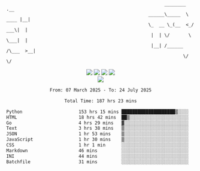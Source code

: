```
                                                           ________        .__ 
                                                     ______\_____  \  ____ |__|
                                                     \_  __ \_(__  <_/ ___\|  |
                                                      |  | \/       \  \___|  |
                                                      |__| /______  /\___  >__|
                                                                  \/     \/    
```

<div align="center">
  <img src="https://komarev.com/ghpvc/?username=r3ci&label=Profile%20views&color=000000&style=for-the-badge"/>
  <img src="https://img.shields.io/github/followers/R3CI?color=black&style=for-the-badge&logo=github&label=Follows"/>
  <img src="https://img.shields.io/github/stars/R3CI?color=black&style=for-the-badge&logo=github&label=Stars"/>
 
  <img src="https://github-widgetbox.vercel.app/api/profile?username=R3CI&data=followers,repositories,stars,commits&theme=rgb">
  <br>

  <img src="https://github-widgetbox.vercel.app/api/skills?languages=python,go,json&theme=rgb&includeNames=true">
  <br>
  
</p>

<!--START_SECTION:waka-->

```txt
From: 07 March 2025 - To: 24 July 2025

Total Time: 187 hrs 23 mins

Python                     153 hrs 15 mins ████████████████████▒░░░░   81.62 %
HTML                       18 hrs 42 mins  ██▒░░░░░░░░░░░░░░░░░░░░░░   09.97 %
Go                         4 hrs 29 mins   ▓░░░░░░░░░░░░░░░░░░░░░░░░   02.39 %
Text                       3 hrs 38 mins   ▒░░░░░░░░░░░░░░░░░░░░░░░░   01.94 %
JSON                       1 hr 53 mins    ▒░░░░░░░░░░░░░░░░░░░░░░░░   01.00 %
JavaScript                 1 hr 30 mins    ▒░░░░░░░░░░░░░░░░░░░░░░░░   00.81 %
CSS                        1 hr 1 min      ░░░░░░░░░░░░░░░░░░░░░░░░░   00.55 %
Markdown                   46 mins         ░░░░░░░░░░░░░░░░░░░░░░░░░   00.41 %
INI                        44 mins         ░░░░░░░░░░░░░░░░░░░░░░░░░   00.39 %
Batchfile                  31 mins         ░░░░░░░░░░░░░░░░░░░░░░░░░   00.28 %
```

<!--END_SECTION:waka-->

